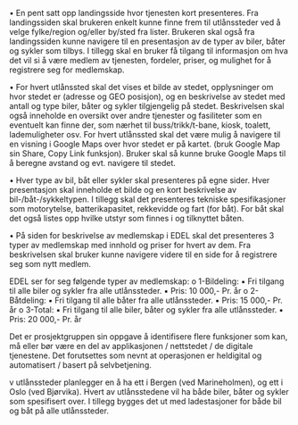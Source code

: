 • En pent satt opp landingsside hvor tjenesten kort presenteres. Fra landingssiden skal brukeren 
enkelt kunne finne frem til utlånssteder ved å velge fylke/region og/eller by/sted fra lister. 
Brukeren skal også fra landingssiden kunne navigere til en presentasjon av de typer av biler, 
båter og sykler som tilbys. I tillegg skal en bruker få tilgang til informasjon om hva det vil si å 
være medlem av tjenesten, fordeler, priser, og mulighet for å registrere seg for medlemskap. 
 
• For hvert utlånssted skal det vises et bilde av stedet, opplysninger om hvor stedet er (adresse 
og GEO posisjon), og en beskrivelse av stedet med antall og type biler, båter og sykler 
tilgjengelig på stedet. Beskrivelsen skal også inneholde en oversikt over andre tjenester og 
fasiliteter som en eventuelt kan finne der, som nærhet til buss/trikk/t-bane, kiosk, toalett, 
lademuligheter osv. For hvert utlånssted skal det være mulig å navigere til en visning i Google 
Maps over hvor stedet er på kartet. (bruk Google Map sin Share, Copy Link funksjon). Bruker 
skal så kunne bruke Google Maps til å beregne avstand og evt. navigere til stedet. 
 
• Hver type av bil, båt eller sykler skal presenteres på egne sider. Hver presentasjon skal 
inneholde et bilde og en kort beskrivelse av bil-/båt-/sykkeltypen. I tillegg skal det presenteres 
tekniske spesifikasjoner som motorytelse, batterikapasitet, rekkevidde og fart (for båt). For båt 
skal det også listes opp hvilke utstyr som finnes i og tilknyttet båten. 
 
• På siden for beskrivelse av medlemskap i EDEL skal det presenteres 3 typer av medlemskap 
med innhold og priser for hvert av dem. Fra beskrivelsen skal bruker kunne navigere videre til 
en side for å registrere seg som nytt medlem. 
 
EDEL ser for seg følgende typer av medlemskap: 
o 1-Bildeling: 
▪ Fri tilgang til alle biler og sykler fra alle utlånssteder. 
▪ Pris: 10 000,- Pr. år 
o 2-Båtdeling: 
▪ Fri tilgang til alle båter fra alle utlånssteder. 
▪ Pris: 15 000,- Pr. år 
o 3-Total: 
▪ Fri tilgang til alle biler, båter og sykler fra alle utlånssteder. 
▪ Pris:  20 000,- Pr. år 
 
 
Det er prosjektgruppen sin oppgave å identifisere flere funksjoner som kan, må eller bør være en del av 
applikasjonen / nettstedet / de digitale tjenestene. Det forutsettes som nevnt at operasjonen er 
heldigital og automatisert / basert på selvbetjening.  


v utlånssteder planlegger en å ha ett i Bergen (ved 
Marineholmen), og ett i Oslo (ved Bjørvika). Hvert av utlånsstedene vil ha både biler, båter og sykler 
som spesifisert over. I tillegg bygges det ut med ladestasjoner for både bil og båt på alle utlånssteder.  
 
